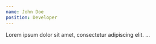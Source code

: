 ```yaml
---
name: John Doe
position: Developer
---
```

Lorem ipsum dolor sit amet, consectetur adipiscing elit. ...
